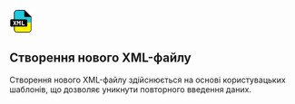 [![index.md](images/icon.png)](./)

## Створення нового XML-файлу

Створення нового XML-файлу здійснюється на основі користувацьких шаблонів, що дозволяє уникнути повторного введення даних.


